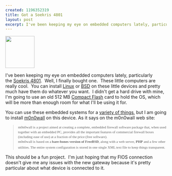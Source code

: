 ```yaml
--- 
created: 1196352319
title: Got a Soekris 4801
layout: post
excerpt: I've been keeping my eye on embedded computers lately, particularly the <a href="#mce_temp_url#">Soekris 4801</a>.  Well, I finally bought one.  These little computers are really cool.  You can install <a href="#mce_temp_url#">Linux</a> or <a href="#mce_temp_url#">BSD</a> on these little devices and pretty much have them do whatever you want.  I didn't get a hard drive with mine, I'm going to use an old 512 MB <a href="#mce_temp_url#">Compact Flash</a> card to hold the OS, which will be more than enough room for what I'll be using it for.
---
```

<img class="float-right" src="/files/net4801_tops.jpg" width="91" height="100" /><p>I've been keeping my eye on embedded computers lately, particularly the <a href="#mce_temp_url#">Soekris 4801</a>.  Well, I finally bought one.  These little computers are really cool.  You can install <a href="#mce_temp_url#">Linux</a> or <a href="#mce_temp_url#">BSD</a> on these little devices and pretty much have them do whatever you want.  I didn't get a hard drive with mine, I'm going to use an old 512 MB <a href="#mce_temp_url#">Compact Flash</a> card to hold the OS, which will be more than enough room for what I'll be using it for.</p><p>You can use these embedded systems for a <a href="#mce_temp_url#">variety of things</a>, but I am going to install <a href="#mce_temp_url#">m0n0wall</a> on this device. As it says on the m0n0wall web site:</p><blockquote>						<span style="font-size: 11px; line-height: 15px; font-family: Verdana" class="Apple-style-span">m0n0wall is a project aimed at creating a complete, embedded firewall software package that, when used together with an embedded PC, provides all the important features of commercial firewall boxes (including ease of use) at a fraction of the price (free software).<br />						</span>	<span style="font-size: 11px; line-height: 15px; font-family: Verdana" class="Apple-style-span">m0n0wall is based on a <strong>bare-bones version of FreeBSD</strong>, along with a web server, <strong>PHP</strong> and a few other utilities. The entire system configuration is stored in one single XML text file to keep things transparent.</span> </blockquote><p>This should be a fun project.  I'm just hoping that my FIOS connection doesn't give me any issues with the new gateway because it's pretty particular about what device is connected to it.</p>
